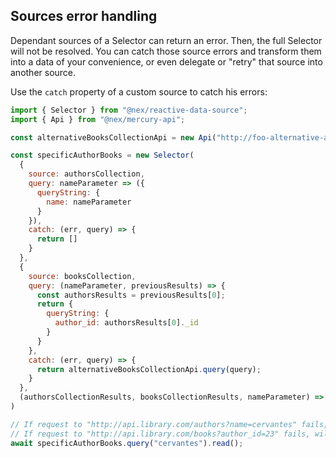 ## Sources error handling

Dependant sources of a Selector can return an error. Then, the full Selector will not be resolved. You can catch those source errors and transform them into a data of your convenience, or even delegate or "retry" that source into another source.

Use the `catch` property of a custom source to catch his errors:

```js
import { Selector } from "@nex/reactive-data-source";
import { Api } from "@nex/mercury-api";

const alternativeBooksCollectionApi = new Api("http://foo-alternative-api/books")

const specificAuthorBooks = new Selector(
  {
    source: authorsCollection,
    query: nameParameter => ({
      queryString: {
        name: nameParameter
      }
    }),
    catch: (err, query) => {
      return []
    }
  },
  {
    source: booksCollection,
    query: (nameParameter, previousResults) => {
      const authorsResults = previousResults[0];
      return {
        queryString: {
          author_id: authorsResults[0]._id
        }
      }
    },
    catch: (err, query) => {
      return alternativeBooksCollectionApi.query(query);
    }
  },
  (authorsCollectionResults, booksCollectionResults, nameParameter) => booksCollectionResults
)

// If request to "http://api.library.com/authors?name=cervantes" fails, will be resolved with an empty array:
// If request to "http://api.library.com/books?author_id=23" fails, will retry on "http://foo-alternative-api/books?author_id=23"
await specificAuthorBooks.query("cervantes").read();

```
